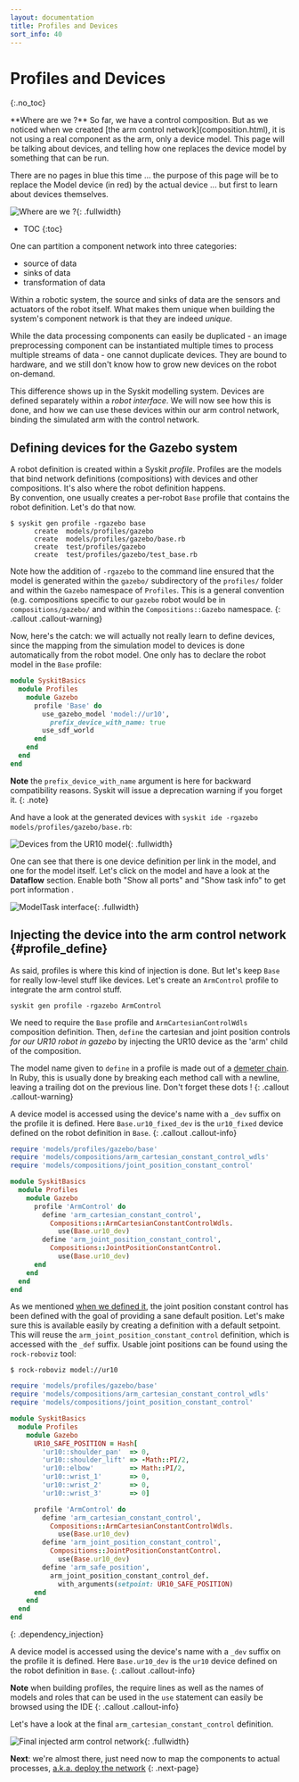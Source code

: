 ```yaml
---
layout: documentation
title: Profiles and Devices
sort_info: 40
---
```


# Profiles and Devices
{:.no_toc}

<div class="callout callout-info">
**Where are we ?** So far, we have a control composition. But as we noticed
when we created [the arm control network](composition.html), it is not using a
real component as the arm, only a device model. This page will be talking about
devices, and telling how one replaces the device model by something that can be
run.

There are no pages in blue this time … the purpose of this page will be to
replace the Model device (in red) by the actual device ... but first to learn
about devices themselves.

![Where are we ?](media/progression_devices.svg){: .fullwidth}
</div>


- TOC
{:toc}


One can partition a component network into three categories:

- source of data
- sinks of data
- transformation of data

Within a robotic system, the source and sinks of data are the sensors and
actuators of the robot itself. What makes them unique when building the system's
component network is that they are indeed _unique_.

While the data processing components can easily be duplicated - an image
preprocessing component can be instantiated multiple times to process multiple
streams of data - one cannot duplicate devices.  They are bound to hardware,
and we still don't know how to grow new devices on the robot on-demand.

This difference shows up in the Syskit modelling system. Devices
are defined separately within a _robot interface_. We will now see how this is done, and
how we can use these devices within our arm control network, binding the
simulated arm with the control network.

## Defining devices for the Gazebo system

A robot definition is created within a Syskit _profile_. Profiles are the models
that bind network definitions (compositions) with devices and other
compositions. It's also where the robot definition happens.  
By convention, one usually creates a per-robot `Base` profile that
contains the robot definition.  Let's do that now.

~~~
$ syskit gen profile -rgazebo base
      create  models/profiles/gazebo
      create  models/profiles/gazebo/base.rb
      create  test/profiles/gazebo
      create  test/profiles/gazebo/test_base.rb
~~~

Note how the addition of `-rgazebo` to the command line ensured that the model
is generated within the `gazebo/` subdirectory of the `profiles/` folder and
within the `Gazebo` namespace of `Profiles`. This is a general convention (e.g.
compositions specific to our `gazebo` robot would be in `compositions/gazebo/` and
within the `Compositions::Gazebo` namespace.
{: .callout .callout-warning}

Now, here's the catch: we will actually not really learn to define devices, since
the mapping from the simulation model to devices is done automatically from the
robot model. One only has to declare the robot model in the `Base` profile:

~~~ruby
module SyskitBasics
  module Profiles
    module Gazebo
      profile 'Base' do
        use_gazebo_model 'model://ur10',
          prefix_device_with_name: true
        use_sdf_world
      end
    end
  end
end
~~~

**Note** the `prefix_device_with_name` argument is here for backward
compatibility reasons. Syskit will issue a deprecation warning if you forget
it.
{: .note}

And have a look at the generated devices with `syskit ide -rgazebo models/profiles/gazebo/base.rb`:

![Devices from the UR10 model](media/devices.png){: .fullwidth}

One can see that there is one device definition per link in the model, and one
for the model itself. Let's click on the model and have a look at the **Dataflow** section.
Enable both "Show all ports" and "Show task info" to get port information .

![ModelTask interface](media/ur10_dev.svg){: .fullwidth}

## Injecting the device into the arm control network {#profile_define}

As said, profiles is where this kind of injection is done. But let's keep `Base`
for really low-level stuff like devices. Let's create an `ArmControl` profile to
integrate the arm control stuff.

~~~
syskit gen profile -rgazebo ArmControl
~~~

We need to require the `Base` profile and `ArmCartesianControlWdls` composition
definition.  Then, `define` the cartesian and joint position controls _for our
UR10 robot in gazebo_ by injecting the UR10 device as the 'arm' child of the
composition.

The model name given to `define` in a profile is made out of a [demeter
chain](https://martinfowler.com/bliki/FluentInterface.html). In Ruby, this is usually
done by breaking each method call with a newline, leaving a trailing dot on the
previous line. Don't forget these dots !
{: .callout .callout-warning}

A device model is accessed using the device's name with a `_dev` suffix on the
profile it is defined. Here `Base.ur10_fixed_dev` is the `ur10_fixed` device
defined on the robot definition in `Base`.
{: .callout .callout-info}

~~~ruby
require 'models/profiles/gazebo/base'
require 'models/compositions/arm_cartesian_constant_control_wdls'
require 'models/compositions/joint_position_constant_control'

module SyskitBasics
  module Profiles
    module Gazebo
      profile 'ArmControl' do
        define 'arm_cartesian_constant_control',
          Compositions::ArmCartesianConstantControlWdls.
            use(Base.ur10_dev)
        define 'arm_joint_position_constant_control',
          Compositions::JointPositionConstantControl.
            use(Base.ur10_dev)
      end
    end
  end
end
~~~

As we mentioned [when we defined it](constant_generator.html#joint_position_constant_generator),
the joint position constant control has been defined with the goal of providing a sane default
position. Let's make sure this is available easily by creating a definition with a default
setpoint. This will reuse the `arm_joint_position_constant_control` definition, which is accessed
with the `_def` suffix. Usable joint positions can be found using the `rock-roboviz` tool:

~~~
$ rock-roboviz model://ur10
~~~

~~~ruby
require 'models/profiles/gazebo/base'
require 'models/compositions/arm_cartesian_constant_control_wdls'
require 'models/compositions/joint_position_constant_control'

module SyskitBasics
  module Profiles
    module Gazebo
      UR10_SAFE_POSITION = Hash[
        'ur10::shoulder_pan'  => 0,
        'ur10::shoulder_lift' => -Math::PI/2,
        'ur10::elbow'         => Math::PI/2,
        'ur10::wrist_1'       => 0,
        'ur10::wrist_2'       => 0,
        'ur10::wrist_3'       => 0]

      profile 'ArmControl' do
        define 'arm_cartesian_constant_control',
          Compositions::ArmCartesianConstantControlWdls.
            use(Base.ur10_dev)
        define 'arm_joint_position_constant_control',
          Compositions::JointPositionConstantControl.
            use(Base.ur10_dev)
        define 'arm_safe_position',
          arm_joint_position_constant_control_def.
            with_arguments(setpoint: UR10_SAFE_POSITION)
      end
    end
  end
end
~~~
{: .dependency_injection}

A device model is accessed using the device's name with a `_dev` suffix on the
profile it is defined. Here `Base.ur10_dev` is the `ur10` device
defined on the robot definition in `Base`.
{: .callout .callout-info}

**Note** when building profiles, the require lines as well as the names of
models and roles that can be used in the `use` statement can easily be browsed
using the IDE
{: .callout .callout-info}

Let's have a look at the final `arm_cartesian_constant_control` definition.

![Final injected arm control network](media/injected_arm_control_network.svg){: .fullwidth}

**Next**: we're almost there, just need now to map the components to actual processes,
[a.k.a. deploy the network](deployment.html)
{: .next-page}
